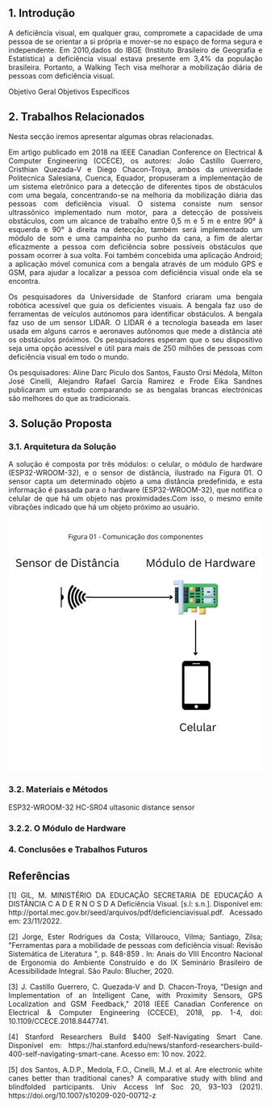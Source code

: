 <h2>1. Introdução</h2>
<p align="justify">
A deficiência visual, em qualquer grau, compromete a capacidade de uma pessoa de se orientar a si própria e
mover-se no espaço de forma segura e independente. Em 2010,dados do IBGE (Instituto Brasileiro de Geografia e Estatística) a deficiência visual estava presente em 3,4% da população brasileira. 
  Portanto, a Walking Tech visa melhorar a mobilização diária de pessoas com deficiência visual.
</p>

Objetivo Geral
Objetivos Específicos
<h2>2. Trabalhos Relacionados</h2>
<p align="justify">
Nesta secção iremos apresentar algumas obras relacionadas.
</p>
<p align="justify">
Em artigo publicado em 2018 na IEEE Canadian Conference on Electrical & Computer Engineering (CCECE), os autores: João Castillo Guerrero, Cristhian Quezada-V e Diego Chacon-Troya, ambos da universidade Politecnica Salesiana, Cuenca, Equador, propuseram a implementação de um sistema eletrônico para a detecção de diferentes tipos de obstáculos com uma begala, concentrando-se na melhoria da mobilização diária das pessoas com deficiência visual. O sistema consiste num sensor ultrassônico implementado num motor, para a detecção de possíveis obstáculos, com um alcance de trabalho entre 0,5 m e 5 m e entre 90° à esquerda e 90° à direita na detecção, também será implementado um módulo de som e uma campainha no punho da cana, a fim de alertar eficazmente a pessoa com deficiência sobre possíveis obstáculos que possam ocorrer à sua volta. Foi também concebida uma aplicação Android; a aplicação móvel comunica com a bengala através de um módulo GPS e GSM, para ajudar a localizar a pessoa com deficiência visual onde ela se encontra.
</p>


<p align="justify">
  Os pesquisadores da Universidade de Stanford criaram uma bengala robótica acessível que guia os deficientes visuais. A bengala faz uso de ferramentas de veículos autónomos para identificar obstáculos. A bengala faz uso de um sensor LIDAR. O LIDAR é a tecnologia baseada em laser usada em alguns carros e aeronaves autônomos que mede a distância até os obstáculos próximos.
  Os pesquisadores esperam que o seu dispositivo seja uma opção acessível e útil para mais de 250 milhões de pessoas com deficiência visual em todo o mundo.
</p>

<p align="justify">
Os pesquisadores: Aline Darc Piculo dos Santos, Fausto Orsi Médola, Milton José Cinelli, Alejandro Rafael García Ramirez e Frode Eika Sandnes publicaram um estudo comparando se as bengalas brancas electrónicas são melhores do que as tradicionais.
</p>

## 3. Solução Proposta

### 3.1. Arquitetura da Solução
<p align="justify">
A solução é composta por três módulos: o celular, o módulo de hardware (ESP32-WROOM-32), e o sensor de distância, ilustrado na Figura 01. 
O sensor capta um determinado objeto a uma distância predefinida, e esta informação é passada para o hardware (ESP32-WROOM-32), que notifica o celular de que há um objeto nas proximidades.Com isso, o mesmo emite vibrações indicado que há um objeto próximo ao usuário.
 </p>
 
<p align="center">
<img src="imgs/mdls_comp.png" />
</p>

### 3.2. Materiais e Métodos
<p align="justify">
ESP32-WROOM-32
HC-SR04 ultasonic distance sensor
</p>

### 3.2.2. O Módulo de Hardware

### 4. Conclusões e Trabalhos Futuros

<h2>Referências</h2>
<p align="justify">
[1] GIL, M. MINISTÉRIO DA EDUCAÇÃO SECRETARIA DE EDUCAÇÃO A DISTÂNCIA C A D E R N O S D A Deficiência Visual. [s.l: s.n.]. Disponível em: http://portal.mec.gov.br/seed/arquivos/pdf/deficienciavisual.pdf. Acessado em: 23/11/2022.
</p>
  
<p align="justify">
  [2] Jorge, Ester Rodrigues da Costa; Villarouco, Vilma; Santiago, Zilsa; "Ferramentas para a mobilidade de pessoas com deficiência visual: Revisão           Sistemática de Literatura ", p. 848-859 . In: Anais do VIII Encontro Nacional de Ergonomia do Ambiente Construído e do IX Seminário Brasileiro de         Acessibilidade Integral. São Paulo: Blucher, 2020.
 </p>
 <p align="justify">
  [3] J. Castillo Guerrero, C. Quezada-V and D. Chacon-Troya, "Design and Implementation of an Intelligent Cane, with Proximity Sensors, GPS Localization and GSM Feedback," 2018 IEEE Canadian Conference on Electrical & Computer Engineering (CCECE), 2018, pp. 1-4, doi: 10.1109/CCECE.2018.8447741.
 </p>
 
 <p align="justify">
  [4] Stanford Researchers Build $400 Self-Navigating Smart Cane. Disponível em: https://hai.stanford.edu/news/stanford-researchers-build-400-self-navigating-smart-cane. Acesso em: 10 nov. 2022. 
  </p>
  
 <p align="justify">
 [5] dos Santos, A.D.P., Medola, F.O., Cinelli, M.J. et al. Are electronic white canes better than traditional canes? A comparative study with blind and blindfolded participants. Univ Access Inf Soc 20, 93–103 (2021). https://doi.org/10.1007/s10209-020-00712-z
 </p>
 


